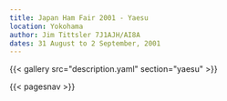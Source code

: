```yaml
---
title: Japan Ham Fair 2001 - Yaesu
location: Yokohama
author: Jim Tittsler 7J1AJH/AI8A
dates: 31 August to 2 September, 2001
---
```


{{< gallery src="description.yaml" section="yaesu" >}}

{{< pagesnav >}}
